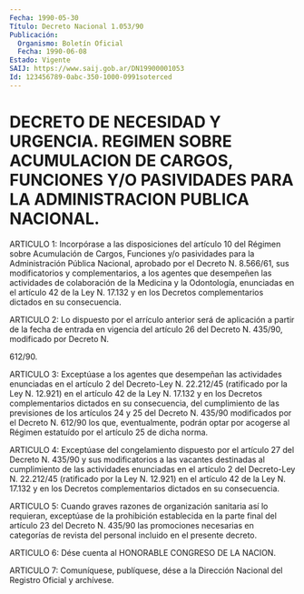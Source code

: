 ```yaml
---
Fecha: 1990-05-30
Título: Decreto Nacional 1.053/90
Publicación:
  Organismo: Boletín Oficial
  Fecha: 1990-06-08
Estado: Vigente
SAIJ: https://www.saij.gob.ar/DN19900001053
Id: 123456789-0abc-350-1000-0991soterced
---
```

# DECRETO DE NECESIDAD Y URGENCIA. REGIMEN SOBRE ACUMULACION DE CARGOS, FUNCIONES Y/O PASIVIDADES PARA LA ADMINISTRACION PUBLICA NACIONAL.

<a id="1"></a>
ARTICULO  1: Incorpórase a las disposiciones del artículo 10 del Régimen sobre Acumulación de Cargos, Funciones y/o pasividades para la Administración Pública Nacional, aprobado por el Decreto N. 8.566/61, sus modificatorios y complementarios, a los agentes que desempeñen las actividades de colaboración de la Medicina y la Odontología, enunciadas en el artículo 42 de la Ley N. 17.132 y en los Decretos complementarios dictados en su consecuencia.

<a id="2"></a>
ARTICULO  2:  Lo dispuesto por el arrículo anterior será de aplicación a partir de la fecha de entrada en vigencia del artículo 26 del Decreto  N.  435/90,  modificado por Decreto N.

612/90.

<a id="3"></a>
ARTICULO  3: Exceptúase a los agentes que desempeñan las actividades enunciadas en el artículo 2 del Decreto-Ley N. 22.212/45 (ratificado por la Ley N. 12.921) en el artículo 42 de la Ley N.  17.132  y en los Decretos complementarios dictados en su consecuencia, del cumplimiento de las previsiones de los artículos 24 y 25 del Decreto N. 435/90 modificados por el Decreto N. 612/90 los que, eventualmente, podrán optar por acogerse al Régimen estatuído por el artículo 25 de dicha norma.

<a id="4"></a>
ARTICULO  4: Exceptúase del congelamiento dispuesto por el artículo 27 del Decreto N. 435/90 y sus modificatorios a las vacantes destinadas al cumplimiento de las actividades enunciadas en el artículo 2 del Decreto-Ley N. 22.212/45 (ratificado por la Ley N. 12.921) en el artículo 42 de la Ley N. 17.132 y en los Decretos complementarios dictados en su consecuencia.

<a id="5"></a>
ARTICULO  5: Cuando graves razones de organización sanitaria así lo requieran, exceptúase de la prohibición establecida en la parte final del artículo 23 del Decreto N. 435/90 las promociones necesarias en categorías de revista del personal incluido en el presente decreto.

<a id="6"></a>
ARTICULO  6: Dése cuenta al HONORABLE CONGRESO DE LA NACION.

<a id="7"></a>
ARTICULO  7: Comuníquese, publíquese, dése a la Dirección Nacional del Registro Oficial y archívese.
